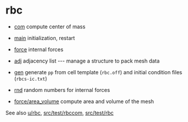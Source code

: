 # rbc

* [com](com) compute center of mass
* [main](main) initialization, restart
* [force](force) internal forces
* [adj](adj) adjacency list --- manage a structure to pack mesh data
* [gen](gen) generate `pp` from cell template (`rbc.off`) and initial
  condition files (`rbcs-ic.txt`)
* [rnd](rnd) random numbers for internal forces

* [force/area_volume](force/area_volume) compute area and volume of
  the mesh

See also [u/rbc](u/rbc), [src/test/rbccom](src/test/rbccom),
[src/test/rbc](src/test/rbc)
